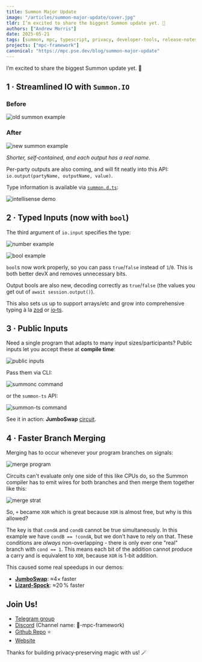```yaml
---
title: Summon Major Update
image: "/articles/summon-major-update/cover.jpg"
tldr: I’m excited to share the biggest Summon update yet. 🎉
authors: ["Andrew Morris"]
date: 2025-05-21
tags: [summon, mpc, typescript, privacy, developer-tools, release-notes, circuits, cryptography, compiler]
projects: ["mpc-framework"]
canonical: "https://mpc.pse.dev/blog/summon-major-update"
---
```


I’m excited to share the biggest Summon update yet. 🎉

## 1 · Streamlined IO with `Summon.IO`

### Before

![old summon example](/articles/summon-major-update/old-light.png)

### After

![new summon example](/articles/summon-major-update/new-light.png)

*Shorter, self‑contained, and each output has a real name.*

Per-party outputs are also coming, and will fit neatly into this API: `io.output(partyName, outputName, value)`.

Type information is available via [`summon.d.ts`](https://github.com/privacy-scaling-explorations/summon/blob/main/summon.d.ts):

![intellisense demo](/articles/summon-major-update/intellisense-light.png)

## 2 · Typed Inputs (now with `bool`)

The third argument of `io.input` specifies the type:

![number example](/articles/summon-major-update/number-example-light.png)

![bool example](/articles/summon-major-update/bool-example-light.png)

`bool`s now work properly, so you can pass `true`/`false` instead of `1`/`0`. This is both better devX and removes unnecessary bits.

Output bools are also new, decoding correctly as `true`/`false` (the values you get out of `await session.output()`).

This also sets us up to support arrays/etc and grow into comprehensive typing à la [zod](https://zod.dev/?id=basic-usage) or [io‑ts](https://github.com/gcanti/io-ts/blob/master/index.md).

## 3 · Public Inputs

Need a single program that adapts to many input sizes/participants? Public inputs let you accept these at **compile time**:

![public inputs](/articles/summon-major-update/public-inputs-light.png)

Pass them via CLI:

![summonc command](/articles/summon-major-update/summonc-cmd-light.png)

or the `summon-ts` API:

![summon-ts command](/articles/summon-major-update/summon-ts-cmd-light.png)

See it in action: **JumboSwap** [circuit](https://github.com/privacy-scaling-explorations/jumboswap/blob/3f81b87/src/circuit/main.ts).

## 4 · Faster Branch Merging

Merging has to occur whenever your program branches on signals:

![merge program](/articles/summon-major-update/merge-program-light.png)

Circuits can't evaluate only one side of this like CPUs do, so the Summon compiler has to emit wires for both branches and then merge them together like this:

![merge strat](/articles/summon-major-update/merge-strat-light.png)

So, `+` became `XOR` which is great because `XOR` is almost free, but why is this allowed?

The key is that `condA` and `condB` cannot be true simultaneously. In this example we have `condB == !condA`, but we don't have to rely on that. These conditions are *always* non-overlapping - there is only ever one "real" branch with `cond == 1`. This means each bit of the addition cannot produce a carry and is equivalent to `XOR`, because `XOR` is 1-bit addition.

This caused some real speedups in our demos:

* [**JumboSwap**](https://mpc.pse.dev/apps/jumboswap): ≈4× faster
* [**Lizard‑Spock**](https://mpc.pse.dev/apps/lizard-spock): ≈20 % faster

## Join Us!

- [Telegram group](https://t.me/+FKnOHTkvmX02ODVl)
- [Discord](https://discord.gg/btXAmwzYJS) (Channel name: 🔮-mpc-framework)
- [Github Repo](https://github.com/privacy-scaling-explorations/mpc-framework) ⭐️
- [Website](https://mpc.pse.dev)

Thanks for building privacy‑preserving magic with us! 🪄
